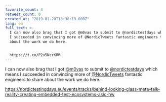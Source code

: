```yaml
---
favorite_count: 4
retweet_count: 0
created_at: "2019-01-20T13:38:13.000Z"
lang: en
full_text: >-
  I can now also brag that I got @m0vas to submit to @nordictestdays which means
  I succeeded in convincing more of @NordicTweets fantastic engineers to share
  about the work we do here.


  https://t.co/P2u5NcrKRR
---
```


I can now also brag that I got [@m0vas](https://twitter.com/m0vas) to submit to
[@nordictestdays](https://twitter.com/nordictestdays) which means I succeeded in
convincing more of [@NordicTweets](https://twitter.com/NordicTweets) fantastic
engineers to share about the work we do here.

<https://nordictestingdays.eu/events/tracks/behind-looking-glass-meta-talk-reality-creating-embedded-test-ecosystems-asic-hw>
